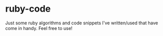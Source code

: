 # ruby-code

Just some ruby algorithms and code snippets I've written/used that have come in handy. Feel free to use!
